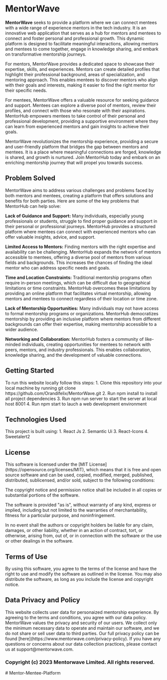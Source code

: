 # MentorWave
<strong>MentorWave</strong> seeks to provide a platform where we can connect mentees with a wide range of experience mentors in the tech industry. It is an innovative web application that serves as a hub for mentors and mentees to connect and foster personal and professional growth. This dynamic platform is designed to facilitate meaningful interactions, allowing mentors and mentees to come together, engage in knowledge sharing, and embark on transformative mentorship journeys.

For mentors, MentorWave provides a dedicated space to showcase their expertise, skills, and experiences. Mentors can create detailed profiles that highlight their professional background, areas of specialization, and mentoring approach. This enables mentees to discover mentors who align with their goals and interests, making it easier to find the right mentor for their specific needs.

For mentees, MentorWave offers a valuable resource for seeking guidance and support. Mentees can explore a diverse pool of mentors, review their profiles, and connect with those who resonate with their aspirations. MentorHub empowers mentees to take control of their personal and professional development, providing a supportive environment where they can learn from experienced mentors and gain insights to achieve their goals.

MentorWave revolutionizes the mentorship experience, providing a secure and user-friendly platform that bridges the gap between mentors and mentees. It is a place where meaningful connections are forged, knowledge is shared, and growth is nurtured. Join MentorHub today and embark on an enriching mentorship journey that will propel you towards success.
<h2>Problem Solved</h2>
MentorWave aims to address various challenges and problems faced by both mentors and mentees, creating a platform that offers solutions and benefits for both parties. Here are some of the key problems that MentorHub can help solve:

<b>Lack of Guidance and Support:</b> Many individuals, especially young professionals or students, struggle to find proper guidance and support in their personal or professional journeys. MentorHub provides a structured platform where mentees can connect with experienced mentors who can offer valuable insights, advice, and support.

<b>Limited Access to Mentors:</b> Finding mentors with the right expertise and availability can be challenging. MentorHub expands the network of mentors accessible to mentees, offering a diverse pool of mentors from various fields and backgrounds. This increases the chances of finding the ideal mentor who can address specific needs and goals.

<b>Time and Location Constraints:</b> Traditional mentorship programs often require in-person meetings, which can be difficult due to geographical limitations or time constraints. MentorHub overcomes these limitations by providing an online platform that facilitates virtual mentorship, allowing mentors and mentees to connect regardless of their location or time zone.

<b>Lack of Mentorship Opportunities:</b> Many individuals may not have access to formal mentorship programs or organizations. MentorHub democratizes mentorship by providing an inclusive platform where mentors from different backgrounds can offer their expertise, making mentorship accessible to a wider audience.

<b>Networking and Collaboration:</b> MentorHub fosters a community of like-minded individuals, creating opportunities for mentees to network with peers, mentors, and industry professionals. This enables collaboration, knowledge sharing, and the development of valuable connections.

<h2>Getting Started</h2>
To run this website locally follow this steps:
1. Clone this repository into your local machine by running git clone https://github.com/Orandifelix/MentorWave.git
2. Run npm install to install all project dependencies
3. Run npm run server to start the server at local host 8001
4. Run npm start to lauch a web development environment

<h2>Technologies Used</h2>
This project is built using:
1. React Js
2. Semantic Ui
3. React-Icons
4. Sweetalert2
<h2>License</h2>
This software is licensed under the [MIT License](https://opensource.org/licenses/MIT), which means that it is free and open source software and can be used, copied, modified, merged, published, distributed, sublicensed, and/or sold, subject to the following conditions:

The copyright notice and permission notice shall be included in all copies or substantial portions of the software.

The software is provided "as is", without warranty of any kind, express or implied, including but not limited to the warranties of merchantability, fitness for a particular purpose, and noninfringement.

In no event shall the authors or copyright holders be liable for any claim, damages, or other liability, whether in an action of contract, tort, or otherwise, arising from, out of, or in connection with the software or the use or other dealings in the software.
<h2>Terms of Use</h2>
By using this software, you agree to the terms of the license and have the right to use and modify the software as outlined in the license. You may also distribute the software, as long as you include the license and copyright notice.
<h2>Data Privacy and Policy</h2>
This website collects user data for personaized mentorship experience. By agreeing to the terms and conditions, you agree with our data policy. MentorWave values the privacy and security of our users. We collect only the minimum necessary data to operate and maintain our software, and we do not share or sell user data to third parties. Our full privacy policy can be found [here](https://www.mentorwave.com/privacy-policy). If you have any questions or concerns about our data collection practices, please contact us at support@mentorwave.com.

  <h3>Copyright (c) 2023 Mentorwave Limited. All rights reserved.</h3>
#   M e n t o r - M e n t e e - P l a t f o r m  
 
